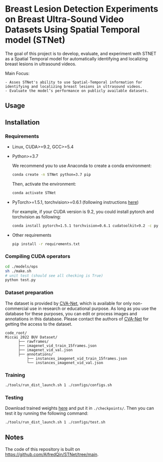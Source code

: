 # Breast Lesion Detection Experiments on Breast Ultra-Sound Video Datasets Using Spatial Temporal model (STNet)
The goal of this project is to develop, evaluate, and experiment with STNET as a Spatial Temporal model for automatically identifying and localizing breast lesions in ultrasound videos.

Main Focus:

    - Asses STNet's ability to use Spatial-Temporal information for identifying and localizing breast lesions in ultrasound videos.
    - Evaluate the model’s performance on publicly available datasets.
    
## Usage
## Installation
### Requirements
* Linux, CUDA>=9.2, GCC>=5.4
  
* Python>=3.7

    We recommend you to use Anaconda to create a conda environment:
    ```bash
    conda create -n STNet python=3.7 pip
    ```
    Then, activate the environment:
    ```bash
    conda activate STNet
    ```
  
* PyTorch>=1.5.1, torchvision>=0.6.1 (following instructions [here](https://pytorch.org/))

    For example, if your CUDA version is 9.2, you could install pytorch and torchvision as following:
    ```bash
    conda install pytorch=1.5.1 torchvision=0.6.1 cudatoolkit=9.2 -c pytorch
    ```
  
* Other requirements
    ```bash
    pip install -r requirements.txt
    ```

### Compiling CUDA operators
```bash
cd ./models/ops
sh ./make.sh
# unit test (should see all checking is True)
python test.py
```

### Dataset preparation

The dataset is provided by [CVA-Net](http://arxiv.org/abs/2207.00141), which is available for only non-commercial use in
research or educational purpose. 
As long as you use the database for these purposes, you can edit or process images and annotations in this database.
Please contact the authors of [CVA-Net](http://arxiv.org/abs/2207.00141) for getting the access to the dataset.
```
code_root/
Miccai 2022 BUV Dataset/
      ├── rawframes/
      ├── imagenet_vid_train_15frames.json
      ├── imagenet_vid_val.json
      ├── annotations/
          ├── instances_imagenet_vid_train_15frames.json
          └── instances_imagenet_vid_val.json
```

### Training

```bash
./tools/run_dist_launch.sh 1 ./configs/configs.sh
```


### Testing
Download trained weights [here](https://drive.google.com/file/d/1YteSJa9OO29YW7buzJ2LD2xjl-0BaiuB/view?usp=drive_link) and put it in `./checkpoints/`.
Then you can test it by running the following command:

```bash
./tools/run_dist_launch.sh 1 ./configs/test.sh 
```

## Notes
The code of this repository is built on https://github.com/AlfredQin/STNet/tree/main.
